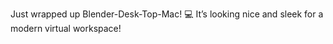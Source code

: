 Just wrapped up Blender-Desk-Top-Mac! 💻 It’s looking nice and sleek for a modern virtual workspace!

